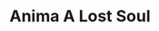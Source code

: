 ---
layout: gamepage
lang: "en"
title: "Anima A Lost Soul"
game: "The Game"
game-description: "a very nice game"

development: "The Development"
development-description: "wa"

controls: "Controls"
controls-description: "⌨️ WASD to move<br>
🎮 Left joystick to move"

credits: "Credits"
credits-description: "🔥 Gameplay video music: Behind the Curtain of Deceit by StudioKolomna"

cover_image: "/assets/AnimaALostSoul/animaalostsoul_banner.png"
background_image: "/assets/AnimaALostSoul/animaalostsoul_background.png"
background_color: "#615aed"

gallery:
  - "/assets/AnimaALostSoul/1.jpg"

lang_links:
  it: "/it/projects/animaalostsoul.html"
  en: "/en/projects/animaalostsoul.html"

title-font: "/assets/AnimaALostSoul/Travelisty.otf"
text-font: ""
title-color: "black"
text-color: "#555"

gamePage: "https://ary-and-navy.itch.io/anima-a-lost-soul"
download: "Download exe"
visitSite: "Open on Itch.io!"

gameName: "animaalostsoul"
---